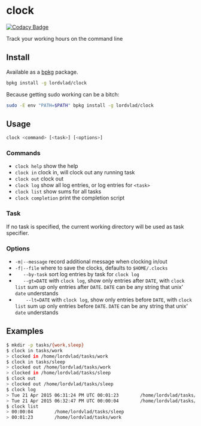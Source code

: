 # clock

[![Codacy Badge](https://app.codacy.com/project/badge/Grade/e8397d6f1b8a4a8ca908604ece97fbf6)](https://www.codacy.com/gh/lordvlad/clock/dashboard?utm_source=github.com&amp;utm_medium=referral&amp;utm_content=lordvlad/clock&amp;utm_campaign=Badge_Grade)

Track your working hours on the command line

## Install

Available as a [bpkg](http://www.bpkg.io/) package.
```sh
bpkg install -g lordvlad/clock
``` 

Because getting sudo working can be a bitch:
```sh
sudo -E env "PATH=$PATH" bpkg install -g lordvlad/clock
```

## Usage
```sh
clock <command> [<task>] [<options>]
```

### Commands
-   `clock help`         show the help
-   `clock in`           clock in, will clock out any running task
-   `clock out`          clock out
-   `clock log`          show all log entries, or log entries for `<task>`
-   `clock list`         show sums for all tasks
-   `clock completion`   print the completion script

### Task
If no task is specified, the current working directory will be used as task specifier.

### Options
-   `-m|--message`      record additional message when clocking in/out
-   `-f|--file`         where to save the clocks, defaults to `$HOME/.clocks`
-   `   --by-task`      sort log entries by task for `clock log`
-   `   --gt=DATE`      with `clock log`, show only entries after `DATE`, with `clock list` sum up only entries after `DATE`.
                        `DATE` can be any string that unix' `date` understands
-   `    --lt=DATE`     with `clock log`, show only entries before `DATE`, with `clock list` sum up only entries before `DATE`.
                        `DATE` can be any string that unix' `date` understands


## Examples

```sh
$ mkdir -p tasks/{work,sleep}
$ clock in tasks/work
> clocked in /home/lordvlad/tasks/work
$ clock in tasks/sleep
> clocked out /home/lordvlad/tasks/work
> clocked in /home/lordvlad/tasks/sleep
$ clock out
> clocked out /home/lordvlad/tasks/sleep
$ clock log
> Tue 21 Apr 2015 06:31:24 PM UTC 00:01:23        /home/lordvlad/tasks/work
> Tue 21 Apr 2015 06:32:47 PM UTC 00:00:04        /home/lordvlad/tasks/sleep
$ clock list
> 00:00:04        /home/lordvlad/tasks/sleep
> 00:01:23        /home/lordvlad/tasks/work
```

